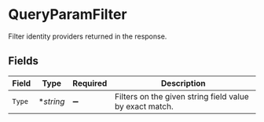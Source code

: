 # QueryParamFilter

Filter identity providers returned in the response.


## Fields

| Field                                                   | Type                                                    | Required                                                | Description                                             |
| ------------------------------------------------------- | ------------------------------------------------------- | ------------------------------------------------------- | ------------------------------------------------------- |
| `Type`                                                  | **string*                                               | :heavy_minus_sign:                                      | Filters on the given string field value by exact match. |